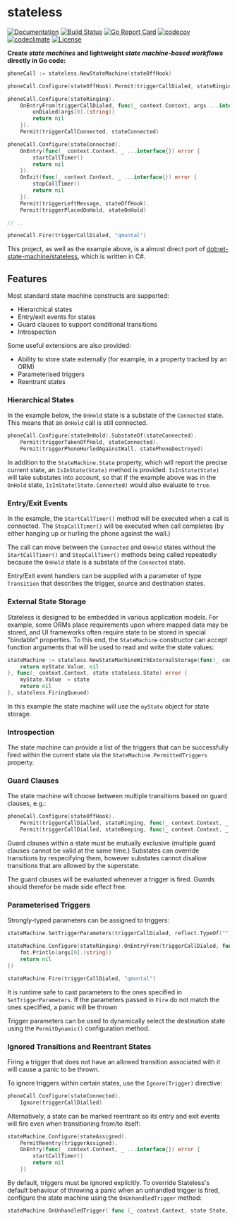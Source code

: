 # stateless

[![Documentation](https://godoc.org/github.com/qmuntal/stateless?status.svg)](https://godoc.org/github.com/qmuntal/stateless)
[![Build Status](https://travis-ci.com/qmuntal/stateless.svg?branch=master)](https://travis-ci.com/qmuntal/stateless)
[![Go Report Card](https://goreportcard.com/badge/github.com/qmuntal/stateless)](https://goreportcard.com/report/github.com/qmuntal/stateless)
[![codecov](https://coveralls.io/repos/github/qmuntal/stateless/badge.svg)](https://coveralls.io/github/qmuntal/stateless?branch=master)
[![codeclimate](https://codeclimate.com/github/qmuntal/stateless/badges/gpa.svg)](https://codeclimate.com/github/qmuntal/stateless)
[![License](https://img.shields.io/badge/License-BSD%202--Clause-orange.svg)](https://opensource.org/licenses/MIT)

**Create *state machines* and lightweight *state machine-based workflows* directly in Go code:**

```go
phoneCall := stateless.NewStateMachine(stateOffHook)

phoneCall.Configure(stateOffHook).Permit(triggerCallDialed, stateRinging)

phoneCall.Configure(stateRinging).
    OnEntryFrom(triggerCallDialed, func(_ context.Context, args ...interface{}) error {
        onDialed(args[0].(string))
        return nil
    }).
    Permit(triggerCallConnected, stateConnected)

phoneCall.Configure(stateConnected).
    OnEntry(func(_ context.Context, _ ...interface{}) error {
        startCallTimer()
        return nil
    }).
    OnExit(func(_ context.Context, _ ...interface{}) error {
        stopCallTimer()
        return nil
    }).
    Permit(triggerLeftMessage, stateOffHook).
    Permit(triggerPlacedOnHold, stateOnHold)

// .. 

phoneCall.Fire(triggerCallDialed, "qmuntal")
```

This project, as well as the example above, is a almost direct port of [dotnet-state-machine/stateless](https://github.com/dotnet-state-machine/stateless), which is written in C#.

## Features

Most standard state machine constructs are supported:

 * Hierarchical states
 * Entry/exit events for states
 * Guard clauses to support conditional transitions
 * Introspection

Some useful extensions are also provided:

 * Ability to store state externally (for example, in a property tracked by an ORM)
 * Parameterised triggers
 * Reentrant states

### Hierarchical States

In the example below, the `OnHold` state is a substate of the `Connected` state. This means that an `OnHold` call is still connected.

```go
phoneCall.Configure(stateOnHold).SubstateOf(stateConnected).
    Permit(triggerTakenOffHold, stateConnected).
    Permit(triggerPhoneHurledAgainstWall, statePhoneDestroyed)
```

In addition to the `StateMachine.State` property, which will report the precise current state, an `IsInState(State)` method is provided. `IsInState(State)` will take substates into account, so that if the example above was in the `OnHold` state, `IsInState(State.Connected)` would also evaluate to `true`.

### Entry/Exit Events

In the example, the `StartCallTimer()` method will be executed when a call is connected. The `StopCallTimer()` will be executed when call completes (by either hanging up or hurling the phone against the wall.)

The call can move between the `Connected` and `OnHold` states without the `StartCallTimer()` and `StopCallTimer()` methods being called repeatedly because the `OnHold` state is a substate of the `Connected` state.

Entry/Exit event handlers can be supplied with a parameter of type `Transition` that describes the trigger, source and destination states.

### External State Storage

Stateless is designed to be embedded in various application models. For example, some ORMs place requirements upon where mapped data may be stored, and UI frameworks often require state to be stored in special "bindable" properties. To this end, the `StateMachine` constructor can accept function arguments that will be used to read and write the state values:

```go
stateMachine := stateless.NewStateMachineWithExternalStorage(func(_ context.Context) (stateless.State, error) {
    return myState.Value, nil
}, func(_ context.Context, state stateless.State) error {
    myState.Value  = state
    return nil
}, stateless.FiringQueued)
```

In this example the state machine will use the `myState` object for state storage.

### Introspection

The state machine can provide a list of the triggers that can be successfully fired within the current state via the `StateMachine.PermittedTriggers` property.

### Guard Clauses

The state machine will choose between multiple transitions based on guard clauses, e.g.:

```go
phoneCall.Configure(stateOffHook).
    Permit(triggerCallDialled, stateRinging, func(_ context.Context, _ ...interface{}) bool {return IsValidNumber()}).
    Permit(triggerCallDialled, stateBeeping, func(_ context.Context, _ ...interface{}) bool {return !IsValidNumber()})
```

Guard clauses within a state must be mutually exclusive (multiple guard clauses cannot be valid at the same time.) Substates can override transitions by respecifying them, however substates cannot disallow transitions that are allowed by the superstate.

The guard clauses will be evaluated whenever a trigger is fired. Guards should therefor be made side effect free.

### Parameterised Triggers

Strongly-typed parameters can be assigned to triggers:

```go
stateMachine.SetTriggerParameters(triggerCallDialed, reflect.TypeOf(""))

stateMachine.Configure(stateRinging).OnEntryFrom(triggerCallDialed, func(_ context.Context, args ...interface{}) error {
    fmt.Println(args[0].(string))
    return nil
})

stateMachine.Fire(triggerCallDialed, "qmuntal")
```

It is runtime safe to cast parameters to the ones specified in `SetTriggerParameters`. If the parameters passed in `Fire` do not match the ones specified, a panic will be thrown

Trigger parameters can be used to dynamically select the destination state using the `PermitDynamic()` configuration method.

### Ignored Transitions and Reentrant States

Firing a trigger that does not have an allowed transition associated with it will cause a panic to be thrown.

To ignore triggers within certain states, use the `Ignore(Trigger)` directive:

```go
phoneCall.Configure(stateConnected).
    Ignore(triggerCallDialled)
```

Alternatively, a state can be marked reentrant so its entry and exit events will fire even when transitioning from/to itself:

```go
stateMachine.Configure(stateAssigned).
    PermitReentry(triggerAssigned).
    OnEntry(func(_ context.Context, _ ...interface{}) error {
        startCallTimer()
        return nil
    })
```

By default, triggers must be ignored explicitly. To override Stateless's default behaviour of throwing a panic when an unhandled trigger is fired, configure the state machine using the `OnUnhandledTrigger` method:

```go
stateMachine.OnUnhandledTrigger( func (_ context.Context, state State, _ Trigger, _ []string) {})
```
